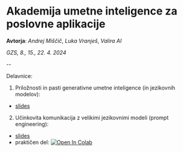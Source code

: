 # Akademija umetne inteligence za poslovne aplikacije 
**Avtorja**: *Andrej Miščič*, *Luka Vranješ*, *Valira AI*

*GZS, 8., 15., 22. 4. 2024*

--

Delavnice:

1. Priložnosti in pasti generativne umetne inteligence (in jezikovnih modelov):
- [slides](https://github.com/valira-ai/llm-course/blob/main/slides/01-Prilo%C5%BEnosti%20in%20pasti%20generativne%20umetne%20inteligence%20(in%20jezikovnih%20modelov).pdf)

2. Učinkovita komunikacija z velikimi jezikovnimi modeli (prompt engineering):
- [slides](https://github.com/valira-ai/llm-course/blob/main/slides/02-U%C4%8Dinkovita%20komunikacija%20z%20velikimi%20jezikovnimi%20modeli.pdf)
- praktičen del: [![Open In Colab](https://colab.research.google.com/assets/colab-badge.svg)](https://colab.research.google.com/github/valira-ai/llm-course/blob/main/notebooks/02-prompt-engineering.ipynb)
